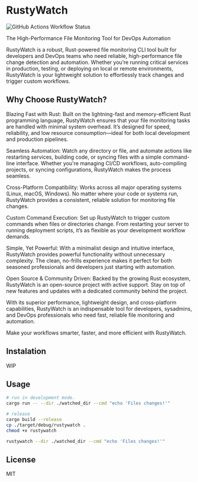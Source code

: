 # RustyWatch

![GitHub Actions Workflow Status](https://img.shields.io/github/actions/workflow/status/ak9024/rustywatch/rust.yml)

The High-Performance File Monitoring Tool for DevOps Automation

RustyWatch is a robust, Rust-powered file monitoring CLI tool built for developers and DevOps teams who need reliable, high-performance file change detection and automation. Whether you’re running critical services in production, testing, or deploying on local or remote environments, RustyWatch is your lightweight solution to effortlessly track changes and trigger custom workflows.

## Why Choose RustyWatch?

Blazing Fast with Rust: Built on the lightning-fast and memory-efficient Rust programming language, RustyWatch ensures that your file monitoring tasks are handled with minimal system overhead. It’s designed for speed, reliability, and low resource consumption—ideal for both local development and production pipelines.

Seamless Automation: Watch any directory or file, and automate actions like restarting services, building code, or syncing files with a simple command-line interface. Whether you're managing CI/CD workflows, auto-compiling projects, or syncing configurations, RustyWatch makes the process seamless.

Cross-Platform Compatibility: Works across all major operating systems (Linux, macOS, Windows). No matter where your code or systems run, RustyWatch provides a consistent, reliable solution for monitoring file changes.

Custom Command Execution: Set up RustyWatch to trigger custom commands when files or directories change. From restarting your server to running deployment scripts, it’s as flexible as your development workflow demands.

Simple, Yet Powerful: With a minimalist design and intuitive interface, RustyWatch provides powerful functionality without unnecessary complexity. The clean, no-frills experience makes it perfect for both seasoned professionals and developers just starting with automation.

Open Source & Community Driven: Backed by the growing Rust ecosystem, RustyWatch is an open-source project with active support. Stay on top of new features and updates with a dedicated community behind the project.

With its superior performance, lightweight design, and cross-platform capabilities, RustyWatch is an indispensable tool for developers, sysadmins, and DevOps professionals who need fast, reliable file monitoring and automation.

Make your workflows smarter, faster, and more efficient with RustyWatch.

## Instalation

WIP

## Usage

```bash
# run in development mode.
cargo run -- --dir ./watched_dir --cmd "echo 'Files changes!'"

# release
cargo build --release
cp ./target/debug/rustywatch .
chmod +x rustywatch

rustywatch --dir ./watched_dir --cmd "echo 'Files changes!'"
```

## License

MIT
